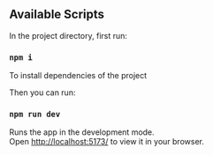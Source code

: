 ## Available Scripts

In the project directory, first run:

### `npm i`

To install dependencies of the project

Then you can run:

### `npm run dev`

Runs the app in the development mode.\
Open [http://localhost:5173/](http://localhost:5173/) to view it in your browser.